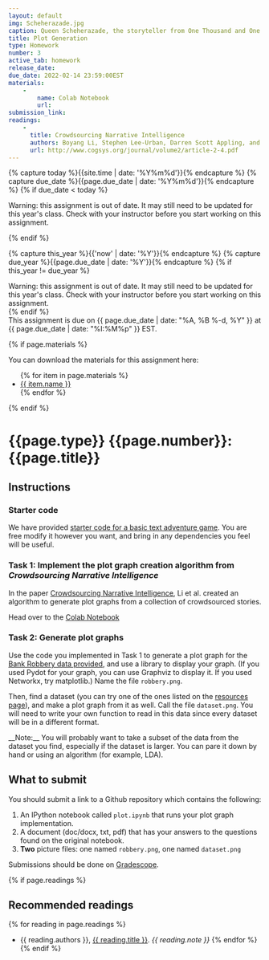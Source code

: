 ```yaml
---
layout: default
img: Scheherazade.jpg
caption: Queen Scheherazade, the storyteller from One Thousand and One Nights (Arabian Nights)
title: Plot Generation
type: Homework
number: 3
active_tab: homework
release_date:
due_date: 2022-02-14 23:59:00EST
materials:
    - 
        name: Colab Notebook
        url: 
submission_link: 
readings:
    -
      title: Crowdsourcing Narrative Intelligence
      authors: Boyang Li, Stephen Lee-Urban, Darren Scott Appling, and Mark O. Riedl
      url: http://www.cogsys.org/journal/volume2/article-2-4.pdf
---
```


<!-- Check whether the assignment is ready to release -->
{% capture today %}{{site.time | date: '%Y%m%d'}}{% endcapture %}
{% capture due_date %}{{page.due_date | date: '%Y%m%d'}}{% endcapture %}
{% if due_date < today %} 
<div class="alert alert-danger">

Warning: this assignment is out of date.  It may still need to be updated for this year's class.  Check with your instructor before you start working on this assignment.
</div>
{% endif %}
<!-- End of check whether the assignment is up to date -->


<!-- Check whether the assignment is up to date -->
{% capture this_year %}{{'now' | date: '%Y'}}{% endcapture %}
{% capture due_year %}{{page.due_date | date: '%Y'}}{% endcapture %}
{% if this_year != due_year %} 
<div class="alert alert-danger">
Warning: this assignment is out of date.  It may still need to be updated for this year's class.  Check with your instructor before you start working on this assignment.
</div>
{% endif %}
<!-- End of check whether the assignment is up to date -->


<div class="alert alert-info">
This assignment is due on {{ page.due_date | date: "%A, %B %-d, %Y" }} at {{ page.due_date | date: "%I:%M%p" }} EST. 
</div>

{% if page.materials %}
<div class="alert alert-info">
You can download the materials for this assignment here:
<ul>
{% for item in page.materials %}
<li><a href="{{item.url}}">{{ item.name }}</a></li>
{% endfor %}
</ul>
</div>
{% endif %}


{{page.type}} {{page.number}}: {{page.title}}
=============================================================

## Instructions




### Starter code

We have provided [starter code for a basic text adventure game](https://colab.research.google.com/github/interactive-fiction-class/interactive-fiction-class.github.io/blob/master/homeworks/text-adventure-game/Text_Adventure_Game.ipynb).  You are free modify it however you want, and bring in any dependencies you feel will be useful.

### Task 1: Implement the plot graph creation algorithm from _Crowdsourcing Narrative Intelligence_

In the paper [Crowdsourcing Narrative Intelligence](http://www.cogsys.org/journal/volume2/article-2-4.pdf), Li et al. created an algorithm to generate plot graphs from a collection of crowdsourced stories.

Head over to the [Colab Notebook]()



<!--You should modify the provided code to:
1. Create the 13 locations from Action Castle (Cottage, Garden Path, Fishing Pond, Winding Path, Top of the Tall Tree, Drawbridge, Courtyard, Tower Stairs, Tower, 
Dungeon Stairs, Dungeon, Great Feasting Hall, Throne Room).
2. Create the items for the game (fishing poll, rosebush, club, fish, the troll etc.).
3. Update the code so that it can handle the actions/commands/preconditions that are described by the Action Castle module.

<div class="alert alert-warning" markdown="1">
__Need a hint on how to get started?__ I as able to re-implement the whole of the Action Castle game$$^*$$ using the starter code by modifying the ```build_game``` function, the ```check_preconditions``` function, and by adding a few new methods to the [Special functions section](https://colab.research.google.com/github/interactive-fiction-class/interactive-fiction-class.github.io/blob/master/homeworks/text-adventure-game/Text_Adventure_Game.ipynb#scrollTo=YNrsHhpMTC8w).  None of the other starter code needed to be modified. It took me about 5 hours total to implement the game.
</div>-->


### Task 2: Generate plot graphs

Use the code you implemented in Task 1 to generate a plot graph for the [Bank Robbery data provided](), and use a library to display your graph. (If you used Pydot for your graph, you can use Graphviz to display it. If you used Networkx, try matplotlib.) Name the file `robbery.png`.

Then, find a dataset (you can try one of the ones listed on the [resources page](https://interactive-fiction-class.org/resources.html)), and make a plot graph from it as well. Call the file `dataset.png`. You will need to write your own function to read in this data since every dataset will be in a different format.

<div class="alert alert-warning" markdown="1">
__Note:__ You will probably want to take a subset of the data from the dataset you find, especially if the dataset is larger. You can pare it down by hand or using an algorithm (for example, LDA).
</div>


## What to submit

You should submit a link to a Github repository which contains the following:

1. An IPython notebook called `plot.ipynb` that runs your plot graph implementation.
2. A document (doc/docx, txt, pdf) that has your answers to the questions found on the original notebook.
3. **Two** picture files: one named `robbery.png`, one named `dataset.png`


Submissions should be done on [Gradescope]({{page.submission_link}}).

{% if page.readings %} 
## Recommended readings
{% for reading in page.readings %}
* {{ reading.authors }}, <a href="{{ reading.url }}">{{ reading.title }}</a>.  <i>{{ reading.note }}</i>
{% endfor %}
{% endif %}
